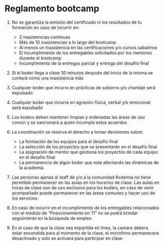 # Reglamento bootcamp

1. No se garantiza la emisión del certificado ni los resultados de tu formación en caso de incurrir en:
    - 2 inasistencias continuas
    - Más de 10 inasistencias a lo largo del bootcamp
    - Al menos un Inasistencia en las certificaciones y/o cursos sabatinos
    - El incumplimiento de los entregables solicitados por los mentores durante el bootcamp
    - Incumplimiento de la entregas parcial y entrega del desafío final

2. Si el koder llega a clase 30 minutos después del inicio de la misma se contará como una inasistencia más

3. Cualquier koder que incurra en prácticas de soborno y/o chantaje será expulsado

4. Cualquier koder que incurra en agresión física, verbal y/o emocional será expulsado

5. Los koders deben mantener limpias y ordenadas las áreas de uso común y se sancionará a quien incumpla estos acuerdos

6. La coordinación se reserva el derecho a tomar decisiones sobre:
    - La formación de los equipos para el desafío final
    - La selección de los proyectos que se presentarán en el desafío final
    - La asignación de mentor que gestiona los proyectos de cada equipo en el desafío final
    - La permanencia de algún koder que este afectando las dinámicas de la academia

7.  Las personas ajenas al staff de y/o a la comunidad Kodemia no tiene permitido permanecer en las aulas en los horarios de clase. Las aulas en horas de clase son de uso exclusivo para los koders, en caso de venir acompañado puede permanecer en las áreas comunes y hacer uso de los servicios 

8. En caso de incurrir en el incumplimiento de los entregables relacionados con el módulo de “Posicionamiento en TI” no se podrá brindar seguimiento en la búsqueda de empleo

10. En el caso de que la clase sea impartida en linea, la camara debera estar encendida para al momento de la clase, el microfono permanecera desactivado y solo se activará para participar en clase
